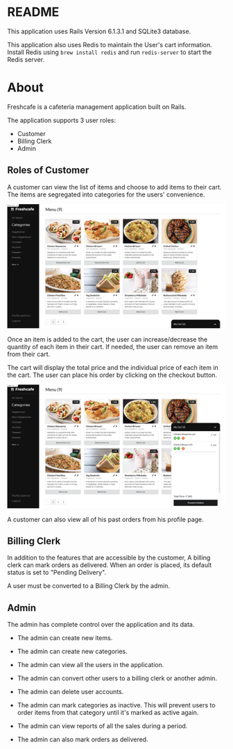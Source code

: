 # README

This application uses Rails Version 6.1.3.1 and SQLite3 database.

This application also uses Redis to maintain the User's cart information. Install Redis using `brew install redis` and run `redis-server` to start the Redis server.

# About

Freshcafe is a cafeteria management application built on Rails.

The application supports 3 user roles:

- Customer
- Billing Clerk
- Admin

## Roles of Customer

A customer can view the list of items and choose to add items to their cart. The items are segregated into categories for the users' convenience.

![Home](/screenshots/home.png)

Once an item is added to the cart, the user can increase/decrease the quantity of each item in their cart. If needed, the user can remove an item from their cart. 

The cart will display the total price and the individual price of each item in the cart. The user can place his order by clicking on the checkout button.

![Cart](/screenshots/cart.png)

A customer can also view all of his past orders from his profile page.

## Billing Clerk

In addition to the features that are accessible by the customer, A billing clerk can mark orders as delivered. When an order is placed, its default status is set to "Pending Delivery".

A user must be converted to a Billing Clerk by the admin.

## Admin

The admin has complete control over the application and its data.

- The admin can create new items.

- The admin can create new categories.

- The admin can view all the users in the application.

- The admin can convert other users to a billing clerk or another admin.

- The admin can delete user accounts.

- The admin can mark categories as inactive. This will prevent users to order items from that category until it's marked as active again.

- The admin can view reports of all the sales during a period.

- The admin can also mark orders as delivered.
